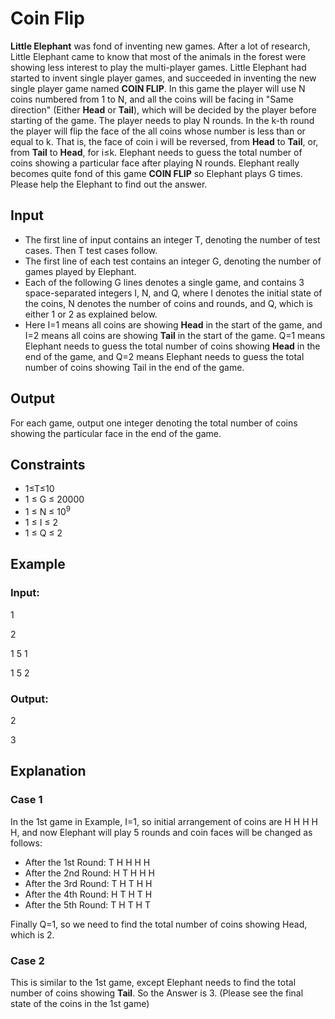 # Coin Flip

**Little Elephant** was fond of inventing new games. 
After a lot of research, Little Elephant came to know that most of the animals in the forest were showing less interest to play the multi-player games.
Little Elephant had started to invent single player games, and succeeded in inventing the new single player game named **COIN FLIP**. 
In this game the player will use N coins numbered from 1 to N, and all the coins will be facing 
in "Same direction" (Either **Head** or **Tail**), which will be decided by the player before starting of the game. 
The player needs to play N rounds.
In the k-th round the player will flip the face of the all coins whose number is less than or equal to k. 
That is, the face of coin i will be reversed, from **Head** to **Tail**, or, from **Tail** to **Head**, for i≤k. 
Elephant needs to guess the total number of coins showing a particular face after playing N rounds. 
Elephant really becomes quite fond of this game **COIN FLIP** so Elephant plays G times. Please help the Elephant to find out the answer. 

## Input

- The first line of input contains an integer T, denoting the number of test cases. Then T test cases follow. 
- The first line of each test contains an integer G, denoting the number of games played by Elephant. 
- Each of the following G lines denotes a single game, and contains 3 space-separated integers I, N, and Q, where I
denotes the initial state of the coins, N denotes the number of coins and rounds, and Q, which is either 1 or 2 as explained below. 
- Here I=1 means all coins are showing **Head** in the start of the game, and I=2 means all coins are showing **Tail** in the start of the game. 
Q=1 means Elephant needs to guess the total number of coins showing **Head** in the end of the game, and Q=2
means Elephant needs to guess the total number of coins showing Tail in the end of the game.

## Output

For each game, output one integer denoting the total number of coins showing the particular face in the end of the game. 

## Constraints

- 1≤T≤10
- 1 ≤ G ≤ 20000
- 1 ≤ N ≤ 10<sup>9</sup>
- 1 ≤ I ≤ 2
- 1 ≤ Q ≤ 2

## Example

### Input:

1

2

1 5 1 

1 5 2

### Output:

2 

3

## Explanation

### Case 1

In the 1st game in Example, I=1, so initial arrangement of coins are H H H H H, and now 
Elephant will play 5 rounds and coin faces will be changed as follows:

- After the 1st Round: T H H H H
- After the 2nd Round: H T H H H
- After the 3rd Round: T H T H H
- After the 4th Round: H T H T H
- After the 5th Round: T H T H T

Finally Q=1, so we need to find the total number of coins showing Head, which is 2.

### Case 2

This is similar to the 1st game, except Elephant needs to find the total number of coins showing **Tail**. 
So the Answer is 3. (Please see the final state of the coins in the 1st game)
